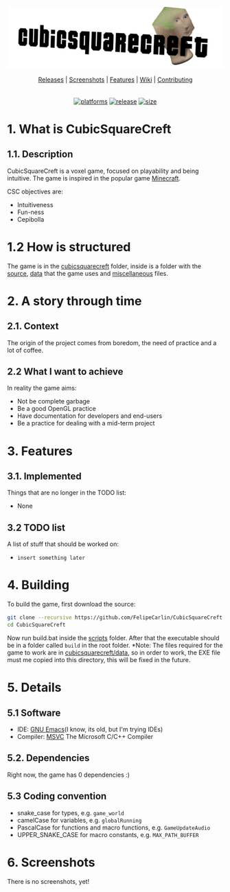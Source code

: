 ![CubicSquareCreft](/showcase/Banner.png?raw=true "CubicSquareCreft")

<p align="center">
  <a href="https://github.com/FelipeCarlin/CubicSquareCreft/releases">Releases</a> |
  <a href="#screenshots">Screenshots</a> |
  <a href="#features">Features</a> |
  <a href="https://github.com/FelipeCarlin/CubicSquareCreft/wiki">Wiki</a> |
  <a href="https://github.com/FelipeCarlin/CubicSquareCreft/CONTRIBUTING.md">Contributing</a>
<br/>
<br/>
<br/>
<a href="https://github.com/FelipeCarlin/CubicSquareCreft/releases"><img alt="platforms" src="https://img.shields.io/badge/platforms-Windows-blue?style=flat-square"/></a>
<a href="https://github.com/FelipeCarlin/CubicSquareCreft/releases"><img alt="release" src="https://img.shields.io/github/v/release/FelipeCarlin/CubicSquareCreft?style=flat-square"/></a>
<a href="https://github.com/FelipeCarlin/CubicSquareCreft/cubicsquarecreft"><img alt="size" src="https://img.shields.io/github/repo-size/FelipeCarlin/CubicSquareCreft?style=flat-square"/></a>
<br/>

# 1. What is CubicSquareCreft
## 1.1. Description
CubicSquareCreft is a voxel game, focused on playability and being intuitive. The game is inspired in the popular game [Minecraft](https://www.minecraft.com).

CSC objectives are:
- Intuitiveness
- Fun-ness
- Cepibolla

# 1.2 How is structured
The game is in the [cubicsquarecreft](https://www.github.com/FelipeCarlin/CubicSquareCreft/cubicsquarecreft) folder, inside is a folder with the [source](https://www.github.com/FelipeCarlin/CubicSquareCreft/cubicsquarecreft/code), [data](https://www.github.com/FelipeCarlin/CubicSquareCreft/cubicsquarecreft/data) that the game uses and [miscellaneous](https://www.github.com/FelipeCarlin/CubicSquareCreft/cubicsquarecreft/misc) files.

# 2. A story through time
## 2.1. Context
The origin of the project comes from boredom, the need of practice and a lot of coffee.

## 2.2 What I want to achieve
In reality the game aims:
- Not be complete garbage
- Be a good OpenGL practice
- Have documentation for developers and end-users
- Be a practice for dealing with a mid-term project

<span name="features"></span>
# 3. Features
## 3.1. Implemented
Things that are no longer in the TODO list:
- None

## 3.2 TODO list
A list of stuff that should be worked on:
- `insert something later`

# 4. Building
To build the game, first download the source:
```bash
git clone --recursive https://github.com/FelipeCarlin/CubicSquareCreft
cd CubicSquareCreft
```
Now run build.bat inside the [scripts](https://github.com/FelipeCarlin/CubicSquareCreft/scripts) folder. After that the executable should be in a folder called `build` in the root folder.
*Note: The files required for the game to work are in [cubicsquarecreft/data](https://github.com/FelipeCarlin/CubicSquareCreft/cubicsquarecreft/data), so in order to work, the EXE file must me copied into this directory, this will be fixed in the future.

# 5. Details
## 5.1 Software
- IDE: [GNU Emacs](https://www.gnu.org/software/emacs/)(I know, its old, but I'm trying IDEs)
- Compiler: [MSVC](https://visualstudio.microsoft.com/vs/features/cplusplus/) The Microsoft C/C++ Compiler 

## 5.2. Dependencies
Right now, the game has 0 dependencies :)

## 5.3 Coding convention
- snake_case for types, e.g. `game_world`
- camelCase for variables, e.g. `globalRunning`
- PascalCase for functions and macro functions, e.g. `GameUpdateAudio`
- UPPER_SNAKE_CASE for macro constants, e.g. `MAX_PATH_BUFFER`

# 6. Screenshots
There is no screenshots, yet!

